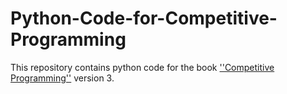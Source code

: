 # Python-Code-for-Competitive-Programming
This repository contains python code for the book [''Competitive Programming''](https://cpbook.net/) version 3.
